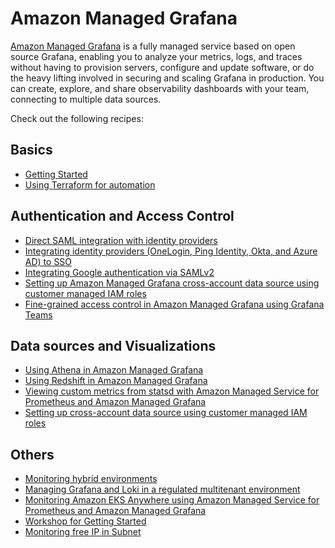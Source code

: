 # Amazon Managed Grafana

[Amazon Managed Grafana][amg-main] is a fully managed service based on open 
source Grafana, enabling you to analyze your metrics, logs, and traces without
having to provision servers, configure and update software, or do the heavy 
lifting involved in securing and scaling Grafana in production. You can create,
explore, and share observability dashboards with your team, connecting to
multiple data sources.

Check out the following recipes:

## Basics

- [Getting Started][amg-gettingstarted]
- [Using Terraform for automation][amg-tf-automation]

## Authentication and Access Control

- [Direct SAML integration with identity providers][amg-saml]
- [Integrating identity providers (OneLogin, Ping Identity, Okta, and Azure AD) to SSO][amg-idps]
- [Integrating Google authentication via SAMLv2][amg-google-idps]
- [Setting up Amazon Managed Grafana cross-account data source using customer managed IAM roles][amg-cross-account-access]
- [Fine-grained access control in Amazon Managed Grafana using Grafana Teams][amg-grafana-teams]

## Data sources and Visualizations

- [Using Athena in Amazon Managed Grafana][amg-plugin-athena]
- [Using Redshift in Amazon Managed Grafana][amg-plugin-redshift]
- [Viewing custom metrics from statsd with Amazon Managed Service for Prometheus and Amazon Managed Grafana][amg-amp-statsd]
- [Setting up cross-account data source using customer managed IAM roles][amg-xacc-ds]

## Others
- [Monitoring hybrid environments][amg-hybridenvs]
- [Managing Grafana and Loki in a regulated multitenant environment][grafana-loki-regenv]
- [Monitoring Amazon EKS Anywhere using Amazon Managed Service for Prometheus and Amazon Managed Grafana][amg-anywhere-monitoring]
- [Workshop for Getting Started][amg-oow]
- [Monitoring free IP in Subnet][amg-subnet-free-ip-monitoring]


[amg-main]: https://aws.amazon.com/grafana/
[amg-gettingstarted]: https://aws.amazon.com/blogs/mt/amazon-managed-grafana-getting-started/
[amg-saml]: https://aws.amazon.com/blogs/mt/amazon-managed-grafana-supports-direct-saml-integration-with-identity-providers/
[amg-idps]: https://aws.amazon.com/blogs/opensource/integrating-identity-providers-such-as-onelogin-ping-identity-okta-and-azure-ad-to-sso-into-aws-managed-service-for-grafana/
[amg-google-idps]: recipes/amg-google-auth-saml.md
[amg-hybridenvs]: https://aws.amazon.com/blogs/mt/monitoring-hybrid-environments-using-amazon-managed-service-for-grafana/
[amg-xacc-ds]: https://aws.amazon.com/blogs/opensource/setting-up-amazon-managed-grafana-cross-account-data-source-using-customer-managed-iam-roles/
[grafana-loki-regenv]: https://aws.amazon.com/blogs/opensource/how-to-manage-grafana-and-loki-in-a-regulated-multitenant-environment/
[amg-oow]: https://observability.workshop.aws/en/amg.html
[amg-tf-automation]: recipes/amg-automation-tf.md
[amg-plugin-athena]: recipes/amg-athena-plugin.md
[amg-plugin-redshift]: recipes/amg-redshift-plugin.md
[amg-cross-account-access]: https://aws.amazon.com/blogs/opensource/setting-up-amazon-managed-grafana-cross-account-data-source-using-customer-managed-iam-roles/
[amg-anywhere-monitoring]: https://aws.amazon.com/blogs/containers/monitoring-amazon-eks-anywhere-using-amazon-managed-service-for-prometheus-and-amazon-managed-grafana/
[amg-amp-statsd]: https://aws.amazon.com/blogs/mt/viewing-custom-metrics-from-statsd-with-amazon-managed-service-for-prometheus-and-amazon-managed-grafana/
[amg-grafana-teams]: https://aws.amazon.com/blogs/mt/fine-grained-access-control-in-amazon-managed-grafana-using-grafana-teams/
[amg-subnet-free-ip-monitoring]: https://aws-observability.github.io/observability-best-practices/recipes/recipes/amg-subnet-free-ip-monitoring/
